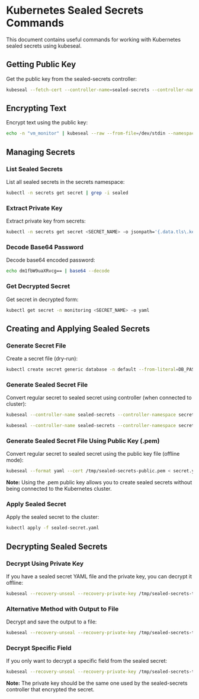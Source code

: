 # Kubernetes Sealed Secrets Commands

This document contains useful commands for working with Kubernetes sealed secrets using kubeseal.

## Getting Public Key

Get the public key from the sealed-secrets controller:

```bash
kubeseal --fetch-cert --controller-name=sealed-secrets --controller-namespace=secrets > /tmp/sealed-secrets-public.pem
```

## Encrypting Text

Encrypt text using the public key:

```bash
echo -n "vm_monitor" | kubeseal --raw --from-file=/dev/stdin --namespace=monitoring --name=vsphere-secret --cert=/tmp/sealed-secrets-public.pem
```

## Managing Secrets

### List Sealed Secrets

List all sealed secrets in the secrets namespace:

```bash
kubectl -n secrets get secret | grep -i sealed
```

### Extract Private Key

Extract private key from secrets:

```bash
kubectl -n secrets get secret <SECRET_NAME> -o jsonpath='{.data.tls\.key}' | base64 --decode > /tmp/sealed-secrets-tls.key
```

### Decode Base64 Password

Decode base64 encoded password:

```bash
echo dm1fbW9uaXRvcg== | base64 --decode
```

### Get Decrypted Secret

Get secret in decrypted form:

```bash
kubectl get secret -n monitoring <SECRET_NAME> -o yaml
```

## Creating and Applying Sealed Secrets

### Generate Secret File

Create a secret file (dry-run):

```bash
kubectl create secret generic database -n default --from-literal=DB_PASSWORD=password123 --dry-run=client -o yaml > secret.yaml
```

### Generate Sealed Secret File

Convert regular secret to sealed secret using controller (when connected to cluster):

```bash
kubeseal --controller-name sealed-secrets --controller-namespace secrets --format yaml < secret.yaml > sealed-secret.yaml
```
```bash
kubeseal --controller-name sealed-secrets --controller-namespace secrets --format yaml --scope cluster-wide < secret.yaml > sealed-secret.yaml
```

### Generate Sealed Secret File Using Public Key (.pem)

Convert regular secret to sealed secret using the public key file (offline mode):

```bash
kubeseal --format yaml --cert /tmp/sealed-secrets-public.pem < secret.yaml > sealed-secret.yaml
```

**Note:** Using the .pem public key allows you to create sealed secrets without being connected to the Kubernetes cluster.

### Apply Sealed Secret

Apply the sealed secret to the cluster:

```bash
kubectl apply -f sealed-secret.yaml
```

## Decrypting Sealed Secrets

### Decrypt Using Private Key

If you have a sealed secret YAML file and the private key, you can decrypt it offline:

```bash
kubeseal --recovery-unseal --recovery-private-key /tmp/sealed-secrets-tls.key < sealed-secret.yaml
```

### Alternative Method with Output to File

Decrypt and save the output to a file:

```bash
kubeseal --recovery-unseal --recovery-private-key /tmp/sealed-secrets-tls.key < sealed-secret.yaml > decrypted-secret.yaml
```

### Decrypt Specific Field

If you only want to decrypt a specific field from the sealed secret:

```bash
kubeseal --recovery-unseal --recovery-private-key /tmp/sealed-secrets-tls.key --recovery-unseal-field <FIELD_NAME> < sealed-secret.yaml
```

**Note:** The private key should be the same one used by the sealed-secrets controller that encrypted the secret.
